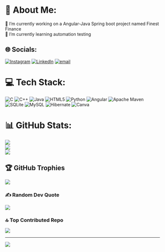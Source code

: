 # 💫 About Me:
🔭 I’m currently working on a Angular-Java Spring boot project named Finest Finance<br>🌱 I’m currently learning automation testing


## 🌐 Socials:
[![Instagram](https://img.shields.io/badge/Instagram-%23E4405F.svg?logo=Instagram&logoColor=white)](https://instagram.com/aravsiva_) [![LinkedIn](https://img.shields.io/badge/LinkedIn-%230077B5.svg?logo=linkedin&logoColor=white)](https://linkedin.com/in/aravinth-s-931045221) [![email](https://img.shields.io/badge/Email-D14836?logo=gmail&logoColor=white)](mailto:aravinthsivavadivu@gmail.com) 

# 💻 Tech Stack:
![C](https://img.shields.io/badge/c-%2300599C.svg?style=flat&logo=c&logoColor=white) ![C++](https://img.shields.io/badge/c++-%2300599C.svg?style=flat&logo=c%2B%2B&logoColor=white) ![Java](https://img.shields.io/badge/java-%23ED8B00.svg?style=flat&logo=openjdk&logoColor=white) ![HTML5](https://img.shields.io/badge/html5-%23E34F26.svg?style=flat&logo=html5&logoColor=white) ![Python](https://img.shields.io/badge/python-3670A0?style=flat&logo=python&logoColor=ffdd54) ![Angular](https://img.shields.io/badge/angular-%23DD0031.svg?style=flat&logo=angular&logoColor=white) ![Apache Maven](https://img.shields.io/badge/Apache%20Maven-C71A36?style=flat&logo=Apache%20Maven&logoColor=white) ![SQLite](https://img.shields.io/badge/sqlite-%2307405e.svg?style=flat&logo=sqlite&logoColor=white) ![MySQL](https://img.shields.io/badge/mysql-4479A1.svg?style=flat&logo=mysql&logoColor=white) ![Hibernate](https://img.shields.io/badge/Hibernate-59666C?style=flat&logo=Hibernate&logoColor=white) ![Canva](https://img.shields.io/badge/Canva-%2300C4CC.svg?style=flat&logo=Canva&logoColor=white)
# 📊 GitHub Stats:
![](https://github-readme-stats.vercel.app/api?username=AravinthS75&theme=dark&hide_border=false&include_all_commits=true&count_private=false)<br/>
![](https://nirzak-streak-stats.vercel.app/?user=AravinthS75&theme=dark&hide_border=false)<br/>
![](https://github-readme-stats.vercel.app/api/top-langs/?username=AravinthS75&theme=dark&hide_border=false&include_all_commits=true&count_private=false&layout=compact)

## 🏆 GitHub Trophies
![](https://github-profile-trophy.vercel.app/?username=AravinthS75&theme=gotham&no-frame=false&no-bg=false&margin-w=4)

### ✍️ Random Dev Quote
![](https://quotes-github-readme.vercel.app/api?type=horizontal&theme=dark)

### 🔝 Top Contributed Repo
![](https://github-contributor-stats.vercel.app/api?username=AravinthS75&limit=5&theme=onedark&combine_all_yearly_contributions=true)

---
[![](https://visitcount.itsvg.in/api?id=AravinthS75&icon=8&color=13)](https://visitcount.itsvg.in)

<!-- Proudly created with GPRM ( https://gprm.itsvg.in ) -->
